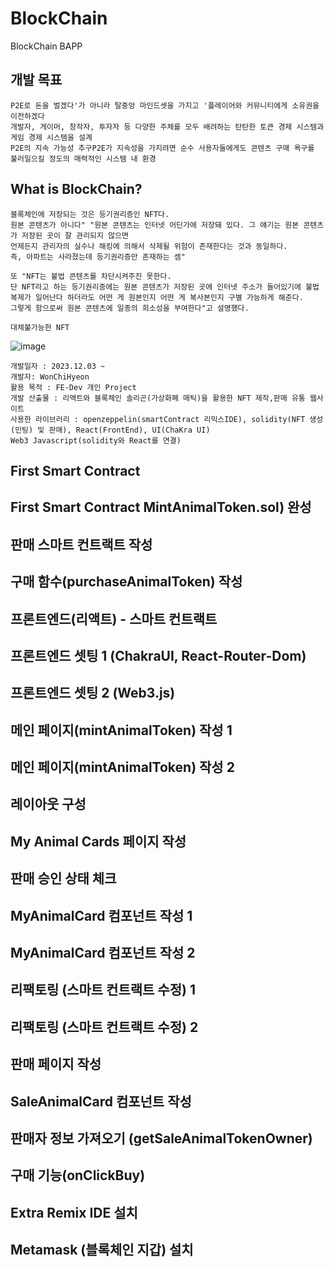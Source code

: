 # BlockChain
BlockChain BAPP
## 개발 목표 
```
P2E로 돈을 벌겠다'가 아니라 탈중앙 마인드셋을 가지고 '플레이어와 커뮤니티에게 소유권을 이전하겠다
개발자, 게이머, 창작자, 투자자 등 다양한 주체를 모두 배려하는 탄탄한 토큰 경제 시스템과 게임 경제 시스템을 설계
P2E의 지속 가능성 추구P2E가 지속성을 가지려면 순수 사용자들에게도 콘텐츠 구매 욕구를 불러일으킬 정도의 매력적인 시스템 내 환경
```
## What is BlockChain?
```
블록체인에 저장되는 것은 등기권리증인 NFT다.
원본 콘텐츠가 아니다" "원본 콘텐츠는 인터넷 어딘가에 저장돼 있다. 그 얘기는 원본 콘텐츠가 저장된 곳이 잘 관리되지 않으면
언제든지 관리자의 실수나 해킹에 의해서 삭제될 위험이 존재한다는 것과 동일하다.
즉, 아파트는 사라졌는데 등기권리증만 존재하는 셈"

또 "NFT는 불법 콘텐츠를 차단시켜주진 못한다.
단 NFT라고 하는 등기권리증에는 원본 콘텐츠가 저장된 곳에 인터넷 주소가 들어있기에 불법 복제가 일어난다 하더라도 어떤 게 원본인지 어떤 게 복사본인지 구별 가능하게 해준다.
그렇게 함으로써 원본 콘텐츠에 일종의 희소성을 부여한다"고 설명했다.

대체불가능한 NFT
```
![image](https://github.com/mr-won/BlockChain/assets/58906858/7b013c53-6edc-43cb-824b-1435d77dc567)           
```
개발일자 : 2023.12.03 ~
개발자: WonChiHyeon 
활용 목적 : FE-Dev 개인 Project
개발 산출물 : 리액트와 블록체인 솔리곤(가상화폐 매틱)을 활용한 NFT 제작,판매 유통 웹사이트
사용한 라이브러리 : openzeppelin(smartContract 리믹스IDE), solidity(NFT 생성(민팅) 및 판매), React(FrontEnd), UI(ChaKra UI)
Web3 Javascript(solidity와 React를 연결)
```
## First Smart Contract

## First Smart Contract MintAnimalToken.sol) 완성

## 판매 스마트 컨트랙트 작성

## 구매 함수(purchaseAnimalToken) 작성

## 프론트엔드(리액트) - 스마트 컨트랙트

## 프론트엔드 셋팅 1 (ChakraUI, React-Router-Dom)

## 프론트엔드 셋팅 2 (Web3.js)

## 메인 페이지(mintAnimalToken) 작성 1

## 메인 페이지(mintAnimalToken) 작성 2

## 레이아웃 구성

## My Animal Cards 페이지 작성

## 판매 승인 상태 체크

## MyAnimalCard 컴포넌트 작성 1 

## MyAnimalCard 컴포넌트 작성 2

## 리팩토링 (스마트 컨트랙트 수정) 1

## 리팩토링 (스마트 컨트랙트 수정) 2

## 판매 페이지 작성

## SaleAnimalCard 컴포넌트 작성

## 판매자 정보 가져오기 (getSaleAnimalTokenOwner)

## 구매 기능(onClickBuy)

## Extra Remix IDE 설치

## Metamask (블록체인 지갑) 설치

